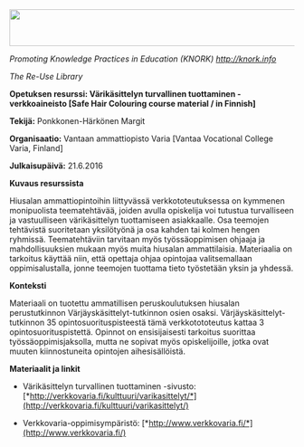 <img src="md\img038/media/image01.png" width="624" height="65" />

*Promoting Knowledge Practices in Education (KNORK) http://knork.info*

*The Re-Use Library*

**Opetuksen resurssi: Värikäsittelyn turvallinen tuottaminen -verkkoaineisto \[Safe Hair Colouring course material / in Finnish\]**

**Tekijä:** Ponkkonen-Härkönen Margit

**Organisaatio:** Vantaan ammattiopisto Varia \[Vantaa Vocational College Varia, Finland\]

**Julkaisupäivä:** 21.6.2016

**Kuvaus resurssista**

Hiusalan ammattiopintoihin liittyvässä verkkototeutuksessa on kymmenen monipuolista teematehtävää, joiden avulla opiskelija voi tutustua turvalliseen ja vastuulliseen värikäsittelyn tuottamiseen asiakkaalle. Osa teemojen tehtävistä suoritetaan yksilötyönä ja osa kahden tai kolmen hengen ryhmissä. Teematehtäviin tarvitaan myös työssäoppimisen ohjaaja ja mahdollisuuksien mukaan myös muita hiusalan ammattilaisia. Materiaalia on tarkoitus käyttää niin, että opettaja ohjaa opintojaa valitsemallaan oppimisalustalla, jonne teemojen tuottama tieto työstetään yksin ja yhdessä.

**Konteksti**

Materiaali on tuotettu ammatillisen peruskoulutuksen hiusalan perustutkinnon Värjäyskäsittelyt-tutkinnon osien osaksi. Värjäyskäsittelyt-tutkinnon 35 opintosuorituspisteestä tämä verkkotototeutus kattaa 3 opintosuorituspistettä. Opinnot on ensisijaisesti tarkoitus suorittaa työssäoppimisjaksolla, mutta ne sopivat myös opiskelijoille, jotka ovat muuten kiinnostuneita opintojen aihesisällöistä.

**Materiaalit ja linkit**

-   Värikäsittelyn turvallinen tuottaminen -sivusto: [*http://verkkovaria.fi/kulttuuri/varikasittelyt/*](http://verkkovaria.fi/kulttuuri/varikasittelyt/)

-   Verkkovaria-oppimisympäristö: [*http://www.verkkovaria.fi/*](http://www.verkkovaria.fi/)


